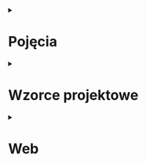 <details><summary><h1>Pojęcia</h1></summary>

<details><summary><h2>Założenia programowania obiektowego</h2></summary>

### Hermetyzacja
> Ukrywanie składowych (pól, metod) tak, aby były one dostępne tylko wewnątrz danej klasy

- wyodrębnia interfejs (możemy zmieniać prywatną implementację bez złamania kontraktu)
- uodparnia model na błędy (chronimy wewnętrzny stan sprawdzeniem poprawności argumentów)
- lepiej odzwierciedla rzeczywistość
  - :x: `decimal Account.Balance += -10`
  - :heavy_check_mark: `Account.Deposit(decimal amount)` + `Account.Withdraw(decimal amount)`

### Dziedziczenie
> Mechanizm pozwalający na współdzielenie części zachowań poprzez definiowanie zależności derived/base

- redukuje duplikacje w kodzie
- pojedynczy punkt zmian/poprawek
- relacja: **is-a** (nie mylić z **has-a**)

### Polimorfizm
> Zdolność (obiektu - dziedziczenie, metody - przeładowania) do przybierania wielu form

- ten sam interfejs prowadzi do różnych zachowań
  - :x: `void DrawCircle(Circle circle)` + `void DrawSquare(Square square)`
  - :heavy_check_mark: `void Draw(Shape shape)` + `Draw(new Circle())`, `Draw(new Square())`

### Abstrakcja
> Obiekty mogą być reprezentowane jako modele stanowiące uproszczenie problemu. Wykonują one zadania bez zdradzania jak zostały one zrealizowane.

- wyodrębnienie (generalizacja) funkcjonalności, które mogą być zastosowane w innych kontekstach
  - :heavy_check_mark: `Sms : Message`, `Email : Message`, wspólna funkcjonalność: `Message.Send()`

### Różnice: hermetyzacja vs abstrakcja
- hermetyzacja: ukrycie informacji, abstrakcja: ukrycie implementacji
- hermetyzacja: gettery/settery, abstrakcja: abstract classes, interfaces

</details>

<details><summary><h2>SOLID</h2></summary>

### Single Responsibility Principle
> Klasa powinna mieć tylko jedną odpowiedzialność (nigdy nie powinien istnieć więcej niż jeden powód do modyfikacji klasy).

### Open-Closed Principle
> Klasy (encje) powinny być otwarte na rozszerzenia i zamknięte na modyfikacje.

### Liskov Substitution Principle
> Funkcje które używają wskaźników lub referencji do klas bazowych, muszą być w stanie używać również obiektów klas dziedziczących po klasach bazowych, bez dokładnej znajomości tych obiektów.

- przykłady:
  - kwadrat dziedziczący po prostokącie: kwadrat **jest** prostokątem, jednak przy implementacjach z metodami `.SetWidth()` i `.SetHeight()`, które mają sens dla `Rectangle`, klasa dziedzicząca `Square : Rectangle` musiałaby je nadpisać żeby wywołanie `.SetWidth()` wywoływało jednocześnie `.SetHeight()` do tej samej wartości. To z kolei mogłoby popsuć np. unit test, który przyjmuje `Rectangle` (a więc potencjalnie też i `Square`), a następnie liczy jego pole poprzez ustawienie boków odpowiednio do długości 2 i 3. Jeżeli policzylibyśmy `rectangle.GetWidth() * rectangle.GetHeight()`, dla instancji _prawdziwego_ `Rectangle` dostalibyśmy 6, a dla `Square` 9.
  - struś dziedziczący po ptaku: struś **jest** ptakiem, jednak niektóre metody nie mają w jego kontekście sensu, jak np. `.Fly()`. Jeżeli do metody która spodziewa się dostać `Bird` i chce wywołać jego metodę latania, przekażemy instancję `Ostrich` aplikacja może znaleźć się w złym stanie przez to że struś nie potrafi latać.

### Interface Segregation Principle
> Wiele dedykowanych interfejsów jest lepsze niż jeden ogólny.

### Dependency Inversion Principle
> Wysokopoziomowe moduły nie powinny zależeć od modułów niskopoziomowych - zależności między nimi powinny wynikać z abstrakcji.

</details>

<details><summary><h2>Akronimy/buzzwordy</h2></summary>

## DRY - Don't Repeat Yourself
## KISS - Keep It Simple Stupid
## YAGNI - You Aren't Gonna Need It
## LOD - Law of Demeter
## SLAP - Single Level of Abstraction Principle
## CQRS - Command/Query Responsibility Separation
## API
- zbiór definicji i protokołów służących budowaniu oraz integrowaniu aplikacji
- kontrakt pomiędzy dostawcą _informacji_, a end-userem
- _mediator_ pomiędzy userami, a resource'ami których potrzebują

## Coupling/Cohesion

## Ko-/Kontra-/In-wariancja


</details>

</details>

<details><summary><h1>Wzorce projektowe</h1></summary>

Typowe rozwiązania problemów często napotykanych podczas projektowania oprogramowania. Stanowią plan, który po dostosowaniu pomaga poradzić sobie z konkretnym problemem.

**Nie mylić** z algorytmem. Algorytm opisuje konkretne kroki, które po zastosowaniu zawsze prowadzą do znanego rezultatu; wzorce projektowe stanowią wysokopoziomowy opis rozwiązania.

**Zalety**
- nie trzeba ich _znać_, ale prędzej czy później _wynajdzie_ się je samemu
- opisują wypróbowane rozwiązania
- opisują jak nie dopuścić do częstego problemu
- stanowią _wspólny język_ z innymi programistami ("_użyj singletona_")
- stanowią _core_ wielu frameworków, znając je musimy poznać tylko syntax bo zasady pozostają te same

**Wady**
- nadużywanie: _jeżeli masz do dyspozycji tylko młotek, to wszystko wygląda jak gwóźdź_
- bezmyślna copy-paste: wzorce **trzeba** dostosować do danego rozwiązania
- zbyt abstrakcyjny kod w przypadku prostych projektów

<details><summary><h2>Creational</h2></summary>

Opisują jak efektywnie tworzyć obiekty.

### Factory method
> Przekazuje odpowiedzialność za tworzenie obiektów do klas podrzędnych.

- metoda wytwórcza powinna zwracać _abstrakcję_, poszczególne podklasy mogą zwracać jej różne implementacje
- podobne do template method, ale różni się **celem** (_return \<T\>_ tj. stwórz coś, zamiast _void_ tj. zrób coś)

### Abstract factory
> Dostarcza interfejs do tworzenia całych rodzin spokrewnionych lub zależnych od siebie obiektów bez konieczności określania ich klas rzeczywistych.

- abstrakcyjne fabryki wytwarzają całe **spójne** rodziny produktów - np. `IUiElementFactory` pozwalające stworzyć abstrakcyjne `Button` oraz `Dialog`, który jest implementowany przez `HtmlElementFactory` (`HtmlButton`, `HtmlDialog`) oraz `WindowsElementFactory` (`WinButton`, `WinDialog`)
- często korzysta z factory method (to jedyne publiczne metody jakie znajdują się w abstrakcyjnej fabryce)
- factory method - dziedziczenie (**my** tworzymy _coś_), abstract factory - kompozycja (**mamy** fabrykę, która tworzy _coś_)

### Builder
> Oddziela konstrukcje złożonego obiektu od jego reprezentacji, dzięki czemu ten sam proces konstrukcji może prowadzić do różnych reprezentacji.

- hermetyzuje operacje niezbędne do stworzenia obiektu
- tworzenie w procedurze wielokrokowej (różnica względem factory)
- klient korzysta z interfejsu budowniczego, jego implementacja może być zmieniona bez jego wiedzy

### Prototype
> Umożliwia kopiowanie istniejących obiektów bez tworzenia zależności do konkretnych klas.

- używamy kiedy musimy stworzyć obiekt poprzez skopiowanie istniejącego obiektu
- deleguje proces klonowania do samego obiektu, dzięki czemu mamy dostęp do pól prywatnych
  - serializacja + deserializacja **nie jest** implementacją wzorca, ale osiąga to samo
- przykład: powerpoint klonowanie figur
  - `abstract class Shape` ze zdefiniowaną metodą `abstract Shape Clone()`
  - każda podklasa np. `Circle : Shape` nadpisuje metodę i wie jak sklonować siebie, mając dostęp do wszystkiego
  - wiąże się to z tym że klient pracuje na `Shape` a nie na konkretnych klasach np. `Circle`

### Singleton

### Simple factory
> Hermetyzuje tworzenie obiektu, zwłaszcza jeżeli proces tworzenia jest bardzo złożony.

- **nie** mylić z factory method/abstract factory
- ukrywa proces tworzenia (często skomplikowany)
- jeżeli obiekty były tworzone w różnych miejscach w kodzie, to mamy centralizacje i zmiany musimy wprowadzać tylko w jednym miejscu

</details>

<details><summary><h2>Structural</h2></summary>

Opisują jak efektywnie składać obiekty w większe struktury.

### Adapter
> Przekształca interfejs danej klasy do postaci innego interfejsu.

- pozwala na współpracę klas które ze względu na niekompatybilne interfejsy nie mogły ze sobą współpracować
- używamy kiedy nie mamy dostępu klasy i nie możemy do niej dodać interfejsu którego potrzebujemy
- adapter **implementuje** (_is-a_) interfejs docelowy oraz **posiada** (_has-a_) instancję obiektu adaptowanego, do którego deleguje żądania 
  - można też użyć dziedziczenia `Adapter : Source, IDestination`, ale tylko dla interfejsów (brak wielokrotnego dziedziczenia)
  
### Bridge
> Służy do rozdzielenia skomplikowanej hierarchii na dwie osobne, które mogą rosnąć niezależnie od siebie.

- problem powstaje podczas pracy ze strukturami które mogą rosnąć w różnych kierunkach np. kolorowa (czerwona, niebieska, różowa) figura (okrąg, kwadrat, prostokąt)
  - zazwyczaj rozwiązane dziedziczeniem: `RedCircle`, `BlueCircle`, `PinkCircle`, `RedSquare`, ...
  - dodanie któregokolwiek nowego wymiaru pociąga za sobą dodanie wielu nowych klas np. nowy kolor: `PurpleCircle`, `PurpleSquare`, `PurpleRectangle`
- rozwiązaniem jest przestawienie się z dziedziczenia na kompozycję, tj. figura **ma** kolor
- GoF używa terminologii abstrakcja (figura) + szczególna abstrakcja (kwadrat, ...) oraz implementacja (kolor) + konkretne implementacje (czerwony, ...), ale nie chodzi o pojęcia z programowania; to tylko nazwy
- przykład: UI + API
  - mamy dwie hierarchie: 
    - UI: dla normalnego użytkownika, dla administratora, dla moderatora
    - API: Windows, Linux, Mac
  - :x: nie rozwiązujemy tego przez ify (`if (IsOnMac()) DoSomethingMacLike()`) - straszne spaghetti
  - :x: nie rozwiązujemy tego przez dziedziczenie (`UserWindowsLogic`, `AdminWindowsLogic`, `UserMacLogic,` itd.) - eskplozja klas
  - :heavy_check_mark: rozwiązujemy to przez kompozycję (`class UserLogic` który zawiera `DeviceApi`)
    - _lewa_ (`class UserLogic`) i _prawa strona_ (`interface IDeviceApi`) mostu powiązane są abstrakcją
    - poszczególne implementacje prawej strony (`WindowsApi`, `LinuxApi`) mogą być modyfikowane bez wpłynięcia na - opierają się na abstrakcji
    - _lewą stronę_ mostu też możemy rozwijać poprzez `AdminLogic : UserLogic` + dodatkowe metody (ale to nie jest wymagane)

### Composite
> Pozwala łączyć obiekty w drzewa, a następnie jednolicie obsługiwać pojedyncze obiekty i ich zbiory.

- wykorzystuje rekurencję
- trzeba wyodrębnić wspólny interfejs dla liści i kompozytów
- **dekorator**: ma tylko jeden element podrzędny oraz dodaje nowe obowiązki, **kompozyt**: może mieć wiele elementów podrzędnych oraz nie dodaje nowych funkcjonalności
- przykład: PowerPoint grupowanie figur
  - interfejs `IShape` z metodą `.Move()`
  - okrąg `Circle : IShape`:
    - metoda `.Move()` przemieszcza po prostu siebie
  - zbiór okręgów/innych figur `Group : IShape`:
    - posiada metodę `.Add(IShape)`, dzięki czemu możemy mieć w środku zarówno pojedyncze figury jak i inne grupy
    - metoda `.Move()` iteruje po wszystkich `IShape` (figura/grupa figur) w sobie, a następnie wywołuje ich metodę move

### Decorator
> Pozwala na dynamiczne przydzielanie obiektowi nowych zachowań. Zapewnia alternatywny sposób rozszerzenia funkcjonalności.

- pozwala na uniknięcie eksplozji subklas
- wykorzystuje kompozycje (_has-a_), a nie dziedziczenie (_is-a_)
- klasy dekorujące są tego samego typu co dekorowane (interfejs)
- można je _chainować_, konsumer nie wie czy pracuje z dekoratorem czy z "_prawdziwym_" obiektem (i nie musi tego wiedzieć)
- nowe zachowania możemy wywołać przed lub po zachowaniu klasy dekorowanej, w zależności od tego co chcemy osiągnąć
- wada: niektóre frameworki DI mają problem żeby zarejestrować dekoratory ze względu na _circular dependency_
- przykład: stream `IStream`
  - zamiast: `CloudStream : IStream`, `CompressedCloudStream : CloudStream`, `EncryptedCloudStream : CloudStream`, `CompressedAndEncryptedCloudStream : CloudStream`
  - mamy: `CloudStream : IStream` + dwa dekoratory `CompressedStream : IStream`, `EncryptedStream : IStream` które przyjmują w konstruktorze `IStream` 

### Proxy
> Zapewnia obiekt pośredniczący który kontroluje dostęp do innego obiektu.

- implementacja podobna do decoratora, ale różni się **celem** (kontrola dostępu vs nowe funkcjonalności)
- proxy może sam stworzyć obiekt, dekorator dostaje go z zewnątrz
- typy proxy:
  - **remote** - pośredniczy z obiektem _zdalnym_, tj. na innym serwerze, w innej libce
  - **virtual** - lazy loading; kiedy stworzenie obiektu jest kosztowne
  - **protection** - kontrola dostępu do obiektu ("_mogę to wywołać czy nie mam uprawnień?_")
- przykład: logger który nie spamuje
  - pewna klasa (nie mamy do niej dostępu) potrzebuje loggera, ale loguje za dużo powtarzających się wiadomości przez co zapycha nam bazę danych
  - zamiast `Logger`, możemy jej dać `NonSpammingLoggerProxy` który w każdy wywołaniu metody `.Log(message)` będzie sprawdzał czy wiadomość była już zalogowana (cache)
    - jeżeli była - nic nie zrobi
    - jeżeli nie była - przekaże request do faktycznego loggera
  
### Façade
> Zapewnia prosty interfejs dla złożonego systemu.

- odseparowuje klienta od złożonego interfejsu
- ogranicza coupling: zamiast pracować z **n** klasami, pracujemy tylko z fasadą
- fasada **posiada** (_has-a_) elementy systemu i to do nich deleguje żądania
- przykład: chat
  - zamiast manualnego tworzenia użytkownika, nawiązania połączenia, uwierzytelniania, enkrypcji, kompresji, wysłania wiadomości i rozłączenia
  - łatwiej owinąć to w fasadę i wystawić tylko interfejs `.Send(from, to, message)`

### Flyweight
> Obniża ilość pamięci którą zużywa aplikacja.

- używamy kiedy mamy wiele obiektów i zajmują one dużo pamięci
- pyłkiem (_flyweight_) nazywamy konkretnie obiekt który jest współdzielony (przechowujący stan wewnętrzny_, tj. niezmienne dane)
- jako że pyłek jest współdzielony, najczęściej powinien być tylko read-only
- przykład: renderowanie ikon na mapie
  - budujemy a'la google maps, chcemy móc oznaczyć rzeczy (kawiarnie, restauracje itp.) na mapie
  - typowa implementacja miałaby `class Point` który miałby `float X`, `float Y`, `enum PointType { Cafe, Restaurant }` oraz `byte[] Icon`
    - mając tysiące kawiarni, dla każdej powtarzalibyśmy taki sam byte array ikony, który zajmuje dużo miejsca - out of RAM
  - lepiej zagregować `PointType` i `Icon` w osobnej klasie, np. `PointIcon`
    - wystawiamy fabrykę tworzącą `PointIcon`, która ma jakiś wewnętrzny cache - jak została już stworzona taka ikonka to ją zwróci, jak nie to stworzy, zapisze i zwróci
    - `PointIcon` jest naszym pyłkiem

</details>

<details><summary><h2>Behavioural</h2></summary>

Opisują jak efektywnie komunikować oraz dzielić się obowiązkami między obiektami.

### Chain of responsibility
> Pozwala przekazywać żadania wzdłuż łańcucha handlerów. Handlery mogą albo obsłużyć żądanie, albo przekazać je dalej.

- można ustalać kolejność obsługi żądania
- linked list: każdy node ma referencję do następnego elementu
  - SRP: tworzymy proste handlery które wiedzą jak obsłużyć żądanie
  - O/CP: można łatwo rozłączyć łańcuch i dodać/usunąć jakiś element bez naruszania innych
- dekorator: zawsze przekaże żądanie dalej, chain of responsibility: może zatrzymać procesowanie
- przykład: mouse click na UI
  - zdarzenie dostanie najpierw _najbardziej wewnętrzny_ element, jak nie obsłuży to bombelkujemy wyżej
  - klikamy np. na disabled button, jako że jest wyłączony - nie będzie obsługiwał zdarzenia
  - button znajduje się w jakimś gridzie, ale go też nie obchodzi akurat to kliknięcie (może w złym miejscu?)
  - grid znajduje się w oknie, a ono może np. wyświetlić tooltipa z wiadomością helpa

### Command
> Hermetyzuje żądania w postaci obiektów, co pozwala na parametryzowanie obiektów różnymi żądaniami oraz obsługiwanie operacji, które można wycofać.

- pozwala na składowanie żądań w formie obiektu, dzięki czemu można je przekazywać, kolejkować, zapisywać, undo-ować
- separuje klasę wysyłającą żądanie od konkretnej implementacji
- `interface ICommand` z jedną metodą `.Execute()`, ewentualnie `IUndoableCommand : ICommand` z metodą `.Undo()`
  - w C\#: `ICommand` posiada `.Execute(object param)`, `.CanExecute(object param)` oraz `event CanExecuteChanged`
- memento: składuje _stan_ obiektu (potencjalnie dużo pamięci), command w/ undo: składuje _wiedzę_ jak cofnąć komendę
- przykład: przycisk w edytorze tekstu
  - zamiast wielu podklas `OkButton`, `CancelButton`, `SaveButton` które zawierają swoją logikę, tworzymy jedną klasę `Button` która przyjmuje `ICommand` (`OkCommand`, `CancelCommand`, `SaveCommand`)
  - poszczególne komendy przyjmują w swoim konstruktorze serwisy do których delegują swoje operacje: `SaveCommand.Execute()` → `FileManager.SaveFile(file)`
  - dzięki temu ten sam kod (`SaveCommand`) może być użyty też w innych sytuacjach (np. użycie skrótu <kbd>CTRL</kbd> + <kbd>S</kbd>)

### Interpreter

### Iterator
> Zapewnia sekwencyjny dostęp do jakiegoś zbioru bez ujawniania jego wewnętrznej implementacji.

- Hermetyzacja zbioru: klient nie musi wiedzieć jaka jest kolekcja pod spodem, wystarczy mu możliwość iteracji
- SRP: zbiór nie jest odpowiedzialny za iterowanie się po sobie, zajmuje się tym jego iterator
- O/CP: można dodawać nowe iteratory (np. różne możliwości przejścia po drzewie binarnym) do tego samego zbioru
- można iterować tą samą kolekcję równolegle różnymi iteratorami (każdy przechowuje swój stan) 
- implementacja:
  - _ręcznie_: `bool MoveNext()` + `T GetCurrent()`
  - C#: `IEnumerator`/`IEnumerator<T>`
- przykład: książka kucharska
  - `Recipe` + iterator na `Ingredient`

### Mediator
> Ogranicza bezpośrednią komunikację między obiektami i zmusza je do współpracy wyłącznie za pośrednictwem obiektu mediatora.

- obiekty nie wiedzą o sobie, wiedzą tylko o mediatorze
- upraszcza system, bo cała _logika sterująca_ znajduje się w jednym miejscu
- zmniejsza liczbę komunikatów przesyłanych w systemie (zamiast n:n, n:1:n)
- mediatory mają tendencje do rozrastania się (_god object_)
- przykład: dialog box
  - dialog box zawiera button <kbd>Save</kbd> (enabled/disabled) oraz listview
  - chcemy żeby przycisk był enabled kiedy _coś_ jest wybrane w liście
  - listview nie informuje przycisku bezpośrednio, zamiast tego informuje mediator, a on przekazuje do innych zainteresowanych
  - dzięki temu możemy podpiąć dodatkowe kontrolki, np. label który będzie wyświetlał co zostało zaznaczone
- implementacja:
  - klasycznie: mediator tworzy komponenty i przekazuje do nich siebie. Komponenty po aktualizacji wywołują metodę mediatora `mediator.Updated(this)`. Mediator sprawdza co zostało zaktualizowane, a następnie wykonuje odpowiednie akcje (`if (component == listview) button.Enabled = listview.HasSelection`).
  - observer: mediator subskrybuje się do komponentów (`component.Subscribe(this)`), a następnie po jego powiadomieniu przez komponent `subscribers.ForEach(s => s.Notify(this))`, wykonuje odpowiednie akcje (`button.Enabled = listview.HasSelection`).

### Memento
> Pozwala zapisywać i przywracać wcześniejszy stan obiektu bez ujawniania szczegółów jego implementacji.

- zapewnia funkcję przywracania (`undo`)
- SRP/hermetyzacja głównego obiektu
  - poprzednie stany trzymamy w _memento_
  - zarządzaniem stanu zajmuje się _caretaker_  
- zapisywanie/przywracanie może być czasochłonne
- trzeba uważać na typy referencyjne: shallow/deep copy
- przykład: edytor tekstu
  - `Editor` - przechowuje zawartość, tytuł pliku, położenie kursora. Dostarcza metody `.GetState()`, `.RestoreState()`.
  - `EditorState` - przechowuje część/wszystkie parametry (np. samą zawartość)
  - `EditorHistory` - przechowuje listę (`Stack`) poprzednich stanów. Dostarcza metody `.Push(state)`, `.Pop()`.

### Observer
> Definiuje pomiędzy obiektami relację jeden-do-wielu w taki sposób, że kiedy wybrany obiekt zmienia swój stan, to wszystkie jego obiekty zależne zostają o tym powiadomione i automatycznie zaktualizowane.

- używany kiedy inne obiekty muszą zostać powiadomione o zmianie stanu jakiegoś obiektu
- publisher posiada 3 metody: `.Subscribe(subscriber)`, `.Unsubscribe(subscriber)` oraz `.Notify()`, często są zamykane w klasie bazowej lub osobnym obiekcie
- push vs pull:
  - push: publisher wysyła dane których potrzebują subskrybenci (`subscriber.Notify(int)`)
  - pull: subskrybenci pobierają dane których potrzebują (`subscriber.Notify(this)`)
- podobne wzorce:
  - **chain of command**: przekazuje żądania sekwencyjnie do momentu aż ktoś obsłuży, **observer**: _losowo_ (w środku jest _jakaś_ struktura, ale nie wiemy jaka i co/kiedy się podpięło) do wszystkich
  - **command**: enkapsuluje akcje, **observer**: enkapsuluje mechanizm powiadamiania
  - **mediator**: komponenty rozmawiają z punktem centralnym, **observer**: kompenenty mogą być jednocześnie publisherami i subskrybentami i być powiązane ze sobą
    - można też stworzyć mediatora z użyciem obserwatora, gdzie mediator będzie subskrybentem i będzie obserwował komponenty

### State
> Umożliwia obiektowi zmianę zachowania wraz ze zmianą jego wewnętrznego stanu. Po takiej zmianie funkcjonuje on jak inna klasa.

- :x: zazwyczaj implementowane za pomocą instrukcji warunkowych if/switch
  - nie skaluje (nowy stan = nowe zmiany)
  - dobre dla prostych i **skończonych** sytuacji
- :heavy_check_mark: możemy wykorzystać polimorfizm
  - poszczególne stany implementują ten sam interfejs
  - klasa główna deleguje wywołania do poszczególnych stanów
  - stan robi co musi, a następnie przełącza klasę główną w inny stan (referencję do klasy głównej dostaje przez konstruktor)
- podobne do strategii
  - strategia jest nieświadoma innych implementacji, state jest i może przestawiać aktualny tryb
  - obiekt może zawierać wiele strategii, state jest tylko jeden
- przykład: nawigacja
  - inaczej wyznaczamy drogę oraz ETA dla samochodu, roweru czy pójścia pieszo
  - możemy to rozwiązać ifami/switchem (`if (mode == TravelMode.Car)`) ale nie będzie to skalowało (nowy mode = nowy warunek)
  - lepiej wyodrębnić interfejs `ITravelMode` z metodami `.CalculateEta()` oraz `.GetDirection()`

### Strategy
> Definiuje rodzinę algorytmów i wkłada je w osobne klasy które można wymieniać. Sprawia że algorytm klienta staje się niezależny od konkretnej implementacji.

- izolacja algorytmu od szczegółów implementacji kroków
- umożliwia wybór algorytmu w trakcie runtime (wstrzykiwanie, nawet ify)
- można zapewnić nowe działanie bez modyfikacji klienta
- przykład: `ImageProcessor`
  - `ICompressor`: `JpegCompressor : ICompressor`, `PngCompressor : ICompressor`
  - `IFilter`: `BlackAndWhiteFilter : IFilter`, `HighContrastFilter : IFilter`

### Template method
> Definiuje szkielet algorytmu, przekazując realizację niektórych kroków klasom dziedziczącym. Pozwala im na realizację niektórych kroków, ale **nie pozwala** na zmianę struktury algorytmu.

- podobne do strategii (_has-a_ vs _is-a_)
- podobne do factory method, ale różni się **celem** (_void_ tj. zrób coś, zamiast _\<T\>_ tj. stwórz coś)
- klasy nie mogą zmieniać algorytmu głównego: _sealed_ jest defaultową opcją w C#, w Javie trzeba użyć _final_
- podkroki mogą być wymagane (`abstract`) albo opcjonalne (`virtual`: jakaś domyślna implementacja albo pusty _hook_)
- przykład: czytanie pliku
  - `Parser` z definicją `.Parse()` które otwiera plik, deleguje `.ProcessStream()` do klas dziedziczących oraz zamyka plik
  - klasy dziedziczące `CsvParser : Parser`, `HtmlParser : Parser`, `XmlParser : Parser`, które umieją czytać swoje formaty ze `Stream`

### Visitor
> Pozwala na dodanie nowych zachowań do struktur obiektów bez ich modyfikacji.

- używamy kiedy mamy niezmieniającą się strukturę obiektów i chcemy mieć możliwość dodawania na nich nowych operacji
- kiedy chcemy dodać nową operację, dodajemy nową implementację visitora
- poszczególne klasy przyjmują visitora (`.Accept(visitor)`) i wywołują odpowiednią dla siebie metodę interfejsu visitora (przez polimorfizm `.Visit(anchor)` lub sprecyzowaną nazwę `VisitAnchor(anchor)`)
- wady: złe dla niestabilnych struktur, brak dostępu do prywatnych składowych
- przykład: operacje na nodach html
  - zbiór jest zamknięty i zdefiniowany w standardzie, oprócz anchor, heading itd. nie będzie nowych node'ów
  - visitory dla nich będą różne w zależności od use case, np. `Highlight`, `Format`, `ExtractPlainText`
  - mając `visitor = new HighlightVisitor()` i listę node'ów, wywołamy na niej `.Accept(visitor)`. Każdy visitor poliformicznie wywoła odpowiednią dla siebie metodę visitora, przekazując do niej siebie `.Visit(this)`

### Null object
> Usuwa konieczność obsługi _NULL_ przez klienta.
- upraszcza kod - brak `if (obj != null)`
- powoduje problem w sytuacjach w których trzeba coś zwrócić z metody (bo skoro nie `throw null`, to co zwrócić?)

</details>

</details>

<details><summary><h1>Web</h1></summary>

<details><summary><h2>HTTP</h2></summary>

### Methods
- `GET`
  - pobiera wskazany zasób
- `POST` 
  - tworzy nowy zasób
  - pobiera dane w jeżeli musimy dostarczyć wielu parametrów (lub nie chcemy ich _pokazać_ w url)
  - robi wszystko inne co nie pasuje do innych metod 
- `PUT`
  - zastępuje wskazany zasób tym co przekazujemy
  - _(czasami)_ tworzy nowy zasób, jeżeli możemy mu nadać _id_ z góry
- `PATCH`
  - aktualizuje część wskazanego zasobu
- `DELETE`
  - kasuje wskazany zasób
- `HEAD`
  - zwraca to co `GET`, ale bez body
- `CONNECT`
  - używane do _https_; `GET` = _http_, `CONNECT` = _https_
  - służy do nawiązania komunikacji z serwerem (tunnel)
- `OPTIONS`
  - sprawdzenie możliwości serwera żeby dowiedzieć się _jak z nim gadać_
  - zwraca informacje o np. wersji HTTP,  
- `TRACE`
  - diagnostyka; jeżeli włączona serwer będzie zwracał dokładnie to co mu przesłaliśmy (_echo_)
  - kiedyś wykorzystywane do hackowania, bo niekiedy serwery zwracały również swoje wewnętrzne authentication headery
  
### Responses
- 1xx - Informational responses
  - 100 - continue
- 2xx - Sucessfull responses
  - 200 - ok
  - 201 - created (nagłówek `Location` powinien zawierać łącze do nowego zasobu)
  - 204 - no content (np. przy `DETELE` i `PUT`)
- 3xx - Redirection messages
  - 301 - moved permamenty
  - 304 - not modified (caching; zasób się nie zmienił więc możemy go nadal używać)
- 4xx - Client error responses
  - 400 - bad request (brakujące lub niepoprawne dane przesłane do servera)
  - 401 - unauthorized (użytkownik nie uwierzytelniony)
  - 403 - forbidden (użytkownik nie ma uprawnień)
  - 404 - not found
  - 409 - conflict (próba wykonania błędnej operacji, np. stworzenie czegoś o zduplikowanym _id_)
- 5xx - Server error responses
  - 500 - internal server error
  - 502 - bad gateway
  - 503 - service unavailable

</details>

<details><summary><h2>REST (REpresentational State Transfer)</h2></summary>

Zbiór architektonicznych wymagań. **Nie** jest protokołem ani żadnym standardem, można zbudować RESTful API na wiele sposobów.

- client-server
  - separation of concerns; nie musimy się _martwić_ o UI
- statelessness
  - klient musi przekazać wszystko czego potrzebuje serwer aby poprawnie zinterpretować żądanie
  - server nie utrzymuje sesji
  - dobre do high-performance, bo serwer nie musi trzymać śmieci
- cacheability
  - aby lepiej skalowało i było szybsze
  - używamy headerów aby określić czy coś może być scacheowane lub też nie
- layered system
  - ani klient ani serwer nie powinny zależeć od informacji czy komunikują się z aplikacją końcową czy _gadają_ przez proxy/inną warstwę
- uniform interface
  - zasoby są identyfikowane w requeście (np. w URI)
  - zasób powinien zawierać wszystko czego potrzebuje klient żeby go zmodyfikować/skasować
  - response'y zawierają opis jak pracować z wiadomością
  - HATEOAS (Hypermedia As The Engine Of Aplication State): mając główny link do API, klient powinien być w stanie _odkryć_ wszystkie resource'y których potrzebuje 
- code on demand (optional)
  - server może zwracać _kod wykonywalny_, np. skompilowane komponenty (Java applets)

</details>

<details><summary><h2>SOAP (Simple Object Access Protocol)</h2></summary>

</details>

<details><summary><h2>Identity</h2></summary>

### OAuth
### JWT

</details>